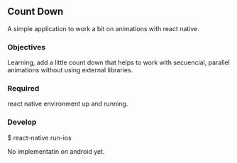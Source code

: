 ## Count Down

A simple application to work a bit on animations with react native.

### Objectives

Learning, add a little count down that helps to work with secuencial, parallel animations without using external libraries.

### Required

react native environment up and running.

### Develop

$ react-native run-ios

No implementatin on android yet.
